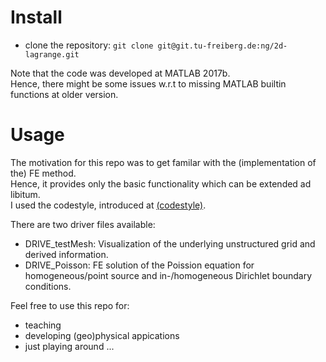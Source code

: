 # Install

- clone the repository: `git clone git@git.tu-freiberg.de:ng/2d-lagrange.git`

Note that the code was developed at MATLAB 2017b.
<br/>
Hence, there might be some issues w.r.t to missing MATLAB builtin functions at older version.

# Usage

The motivation for this repo was to get familar with the (implementation of the) FE method.
<br/>
Hence, it provides only the basic functionality which can be extended ad libitum.
<br/>
I used the codestyle, introduced at [(codestyle)](https://git.tu-freiberg.de/ng/toolbox/blob/master/template/codeStyleTemplate.m).

There are two driver files available:
- DRIVE_testMesh: Visualization of the underlying unstructured grid and derived information.
- DRIVE_Poisson: FE solution of the Poission equation for homogeneous/point source and in-/homogeneous Dirichlet boundary conditions.

Feel free to use this repo for:
- teaching
- developing (geo)physical appications
- just playing around ...

